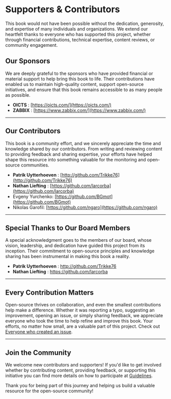 # Supporters & Contributors

This book would not have been possible without the dedication, generosity, and
expertise of many individuals and organizations. We extend our heartfelt thanks
to everyone who has supported this project, whether through financial contributions,
technical expertise, content reviews, or community engagement.

## Our Sponsors

We are deeply grateful to the sponsors who have provided financial or material
support to help bring this book to life. Their contributions have enabled us to
maintain high-quality content, support open-source initiatives, and ensure that
this book remains accessible to as many people as possible.

- **OICTS** : [https://oicts.com/](https://oicts.com/)
- **ZABBIX** : [https://www.zabbix.com/](https://www.zabbix.com/)

---

## Our Contributors

This book is a community effort, and we sincerely appreciate the time and knowledge
shared by our contributors. From writing and reviewing content to providing feedback
and sharing expertise, your efforts have helped shape this resource into something
valuable for the monitoring and open-source communities.

- **Patrik Uytterhoeven** : [http://github.com/Trikke76](http://github.com/Trikke76)
- **Nathan Liefting** : [https://github.com/larcorba](https://github.com/larcorba)
- Evgeny Yurchenko: [https://github.com/BGmot](https://github.com/BGmot)
- Nikolas Garofil: [https://github.com/ngaro](https://github.com/ngaro)

---

## Special Thanks to Our Board Members

A special acknowledgment goes to the members of our board, whose vision, leadership,
and dedication have guided this project from its inception. Their commitment to
open-source principles and knowledge sharing has been instrumental in making this
book a reality.

- **Patrik Uytterhoeven** : http://github.com/Trikke76
- **Nathan Liefting** : https://github.com/larcorba

---

## Every Contribution Matters

Open-source thrives on collaboration, and even the smallest contributions help
make a difference. Whether it was reporting a typo, suggesting an improvement,
opening an issue, or simply sharing feedback, we appreciate everyone who took
the time to help refine and improve this book. Your efforts, no matter how small,
are a valuable part of this project. Check out [Everyone who created an issue](https://github.com/penmasters/zabbix-book/issues?q=is%3Aissue%20).

---

## Join the Community

We welcome new contributors and supporters! If you'd like to get involved whether
by contributing content, providing feedback, or supporting this initiative you can
find more details on how to participate at [Guidelines](./Guidelines.md).

Thank you for being part of this journey and helping us build a valuable resource
for the open-source community!
